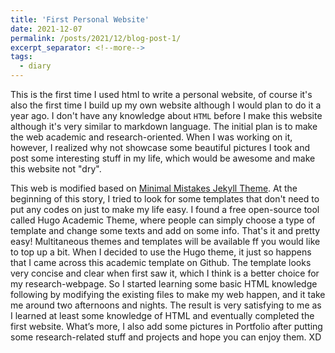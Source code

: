 ```yaml
---
title: 'First Personal Website'
date: 2021-12-07
permalink: /posts/2021/12/blog-post-1/
excerpt_separator: <!--more-->
tags:
  - diary
---
```


This is the first time I used html to write a personal website, of course it's also the first time I build up my own website although I would plan to do it a year ago. I don't have any knowledge about `HTML` before I make this website although it's very similar to markdown language. The initial plan is to make the web academic and research-oriented. When I was working on it, however, I realized why not showcase some beautiful pictures I took and post some interesting stuff in my life, which would be awesome and make this website not "dry".

<!--more-->

This web is modified based on [Minimal Mistakes Jekyll Theme](https://github.com/academicpages/academicpages.github.io). At the beginning of this story, I tried to look for some templates that don't need to put any codes on just to make my life easy. I found a free open-source tool called Hugo Academic Theme, where people can simply choose a type of template and change some texts and add on some info. That's it and pretty easy! Multitaneous themes and templates will be available ff you would like to top up a bit. When I decided to use the Hugo theme, it just so happens that I came across this academic template on Github. The template looks very concise and clear when first saw it, which I think is a better choice for my research-webpage. So I started learning some basic HTML knowledge following by modifying the existing files to make my web happen, and it take me around two afternoons and nights. The result is very satisfying to me as I learned at least some knowledge of HTML and eventually completed the first website. What’s more, I also add some pictures in Portfolio after putting some research-related stuff and projects and hope you can enjoy them. XD
